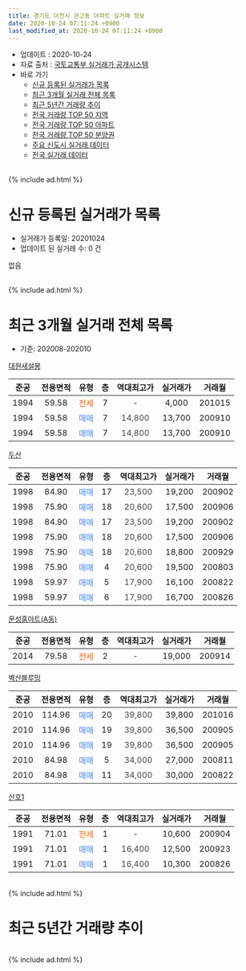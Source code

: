 ```yaml
---
title: 경기도 이천시 관고동 아파트 실거래 정보
date: 2020-10-24 07:11:24 +0900
last_modified_at: 2020-10-24 07:11:24 +0900
---
```


* 업데이트 : 2020-10-24
* 자료 출처 : [국토교통부 실거래가 공개시스템](http://rt.molit.go.kr)
* 바로 가기
    * [신규 등록된 실거래가 목록](#신규-등록된-실거래가-목록)
    * [최근 3개월 실거래 전체 목록](#최근-3개월-실거래-전체-목록)
    * [최근 5년간 거래량 추이](#최근-5년간-거래량-추이)
    * [전국 거래량 TOP 50 지역](https://inasie.github.io/apt-trade-info/최근-3개월-전국에서-가장-거래가-많이-발생한-지역)
    * [전국 거래량 TOP 50 아파트](https://inasie.github.io/apt-trade-info/최근-3개월-전국에서-가장-거래가-많이-발생한-아파트)
    * [전국 거래량 TOP 50 분양권](https://inasie.github.io/apt-trade-info/최근-3개월-전국에서-가장-거래가-많이-발생한-분양권)
    * [주요 신도시 실거래 데이터](https://inasie.github.io/apt-trade-info/주요-신도시)
    * [전국 실거래 데이터](https://inasie.github.io/apt-trade-info/전국)
<br>
{% include ad.html %}
<br>

# 신규 등록된 실거래가 목록
* 실거래가 등록일: 20201024
* 업데이트 된 실거래 수: 0 건

없음

<br>
{% include ad.html %}
<br>

# 최근 3개월 실거래 전체 목록
* 기준: 202008-202010


[대원새설봉](https://search.naver.com/search.naver?query=%EA%B2%BD%EA%B8%B0%EB%8F%84+%EC%9D%B4%EC%B2%9C%EC%8B%9C+%EA%B4%80%EA%B3%A0%EB%8F%99+%EB%8C%80%EC%9B%90%EC%83%88%EC%84%A4%EB%B4%89)

|준공|전용면적|유형|층|역대최고가|실거래가|거래월|
|:---:|:---:|:---:|:---:|:---:|:---:|:---:|
|1994|59.58|<span style="color:#ff5a00">전세</span>|7|<span style="color:#444444">-</span>|4,000|201015|
|1994|59.58|<span style="color:#4285f3">매매</span>|7|<span style="color:#444444">14,800</span>|13,700|200910|
|1994|59.58|<span style="color:#4285f3">매매</span>|7|<span style="color:#444444">14,800</span>|13,700|200910|

[두산](https://search.naver.com/search.naver?query=%EA%B2%BD%EA%B8%B0%EB%8F%84+%EC%9D%B4%EC%B2%9C%EC%8B%9C+%EA%B4%80%EA%B3%A0%EB%8F%99+%EB%91%90%EC%82%B0)

|준공|전용면적|유형|층|역대최고가|실거래가|거래월|
|:---:|:---:|:---:|:---:|:---:|:---:|:---:|
|1998|84.90|<span style="color:#4285f3">매매</span>|17|<span style="color:#444444">23,500</span>|19,200|200902|
|1998|75.90|<span style="color:#4285f3">매매</span>|18|<span style="color:#444444">20,600</span>|17,500|200906|
|1998|84.90|<span style="color:#4285f3">매매</span>|17|<span style="color:#444444">23,500</span>|19,200|200902|
|1998|75.90|<span style="color:#4285f3">매매</span>|18|<span style="color:#444444">20,600</span>|17,500|200906|
|1998|75.90|<span style="color:#4285f3">매매</span>|18|<span style="color:#444444">20,600</span>|18,800|200929|
|1998|75.90|<span style="color:#4285f3">매매</span>|4|<span style="color:#444444">20,600</span>|19,500|200803|
|1998|59.97|<span style="color:#4285f3">매매</span>|5|<span style="color:#444444">17,900</span>|16,100|200822|
|1998|59.97|<span style="color:#4285f3">매매</span>|6|<span style="color:#444444">17,900</span>|16,700|200826|

[문성홈아트(A동)](https://search.naver.com/search.naver?query=%EA%B2%BD%EA%B8%B0%EB%8F%84+%EC%9D%B4%EC%B2%9C%EC%8B%9C+%EA%B4%80%EA%B3%A0%EB%8F%99+%EB%AC%B8%EC%84%B1%ED%99%88%EC%95%84%ED%8A%B8%28A%EB%8F%99%29)

|준공|전용면적|유형|층|역대최고가|실거래가|거래월|
|:---:|:---:|:---:|:---:|:---:|:---:|:---:|
|2014|79.58|<span style="color:#ff5a00">전세</span>|2|<span style="color:#444444">-</span>|19,000|200914|

[벽산블루밍](https://search.naver.com/search.naver?query=%EA%B2%BD%EA%B8%B0%EB%8F%84+%EC%9D%B4%EC%B2%9C%EC%8B%9C+%EA%B4%80%EA%B3%A0%EB%8F%99+%EB%B2%BD%EC%82%B0%EB%B8%94%EB%A3%A8%EB%B0%8D)

|준공|전용면적|유형|층|역대최고가|실거래가|거래월|
|:---:|:---:|:---:|:---:|:---:|:---:|:---:|
|2010|114.96|<span style="color:#4285f3">매매</span>|20|<span style="color:#444444">39,800</span>|39,800|201016|
|2010|114.96|<span style="color:#4285f3">매매</span>|19|<span style="color:#444444">39,800</span>|36,500|200905|
|2010|114.96|<span style="color:#4285f3">매매</span>|19|<span style="color:#444444">39,800</span>|36,500|200905|
|2010|84.98|<span style="color:#4285f3">매매</span>|5|<span style="color:#444444">34,000</span>|27,000|200811|
|2010|84.98|<span style="color:#4285f3">매매</span>|11|<span style="color:#444444">34,000</span>|30,000|200822|

[산호1](https://search.naver.com/search.naver?query=%EA%B2%BD%EA%B8%B0%EB%8F%84+%EC%9D%B4%EC%B2%9C%EC%8B%9C+%EA%B4%80%EA%B3%A0%EB%8F%99+%EC%82%B0%ED%98%B81)

|준공|전용면적|유형|층|역대최고가|실거래가|거래월|
|:---:|:---:|:---:|:---:|:---:|:---:|:---:|
|1991|71.01|<span style="color:#ff5a00">전세</span>|1|<span style="color:#444444">-</span>|10,600|200904|
|1991|71.01|<span style="color:#4285f3">매매</span>|1|<span style="color:#444444">16,400</span>|12,500|200923|
|1991|71.01|<span style="color:#4285f3">매매</span>|1|<span style="color:#444444">16,400</span>|10,300|200826|


<br>
{% include ad.html %}
<br>

# 최근 5년간 거래량 추이


<div style="width:100%;">
    <canvas id="deal_progress" height="200"></canvas>
</div>

<script>
new Chart(document.getElementById("deal_progress"), {
    type: 'line',
    data: {
        labels: ['201510','201511','201512','201601','201602','201603','201604','201605','201606','201607','201608','201609','201610','201611','201612','201701','201702','201703','201704','201705','201706','201707','201708','201709','201710','201711','201712','201801','201802','201803','201804','201805','201806','201807','201808','201809','201810','201811','201812','201901','201902','201903','201904','201905','201906','201907','201908','201909','201910','201911','201912','202001','202002','202003','202004','202005','202006','202007','202008','202009','202010'],
        datasets: [{
            label: '매매',
            pointRadius: 1,
            data: [4, 2, 2, 3, 3, 6, 4, 5, 3, 4, 7, 2, 6, 3, 9, 5, 4, 4, 3, 4, 6, 7, 3, 9, 4, 1, 3, 4, 5, 2, 2, 4, 3, 3, 4, 1, 2, 3, 7, 4, 6, 5, 1, 6, 5, 4, 2, 8, 7, 5, 4, 5, 6, 7, 0, 8, 8, 9, 6, 10, 1],
            borderColor: "rgba(255, 201, 14, 1)",
            backgroundColor: "rgba(255, 201, 14, 0.5)",
            fill: false,
            lineTension: 0
        },{
            label: '전월세',
            pointRadius: 1,
            data: [4, 4, 5, 2, 3, 1, 6, 2, 2, 3, 1, 4, 3, 6, 4, 3, 6, 8, 0, 5, 4, 4, 4, 2, 2, 3, 3, 4, 1, 1, 6, 1, 3, 2, 2, 3, 1, 2, 5, 5, 4, 0, 6, 5, 3, 2, 2, 3, 2, 2, 0, 3, 5, 1, 1, 3, 2, 4, 0, 2, 1],
            borderColor: "rgba(0, 141, 185, 1)",
            backgroundColor: "rgba(0, 141, 185, 0.5)",
            fill: false,
            lineTension: 0
        }
        ]
    },
    options: {
        responsive: true,
        title: {
            display: false
        },
        tooltips: {
            mode: 'index',
            intersect: false
        },
        hover: {
            mode: 'nearest',
            intersect: true
        },
        scales: {
            xAxes: [{
                display: true,
                scaleLabel: {
                    display: true,
                    labelString: '년/월'
                }
            }],
            yAxes: [{
                display: true,
                ticks: {
                    suggestedMin: 0,
                },
                scaleLabel: {
                    display: true,
                    labelString: '실거래 수'
                }
            }]
        }
    }
});

</script>


<br>
{% include ad.html %}
<br>

